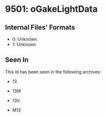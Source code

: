 # 9501: oGakeLightData

## Internal Files' Formats
- 0: Unknown
- 1: Unknown

## Seen In

This id has been seen in the following archives:  

- 13  

- 13M  

- 13V  

- M13  
